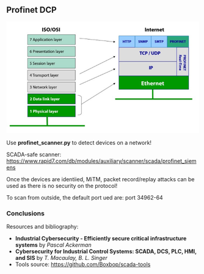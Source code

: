 ## Profinet DCP

![Profinet Layers](docs/img/profinet_layers.jpg)

Use **profinet_scanner.py** to detect devices on a network!

SCADA-safe scanner: https://www.rapid7.com/db/modules/auxiliary/scanner/scada/profinet_siemens

Once the devices are identiied, MiTM, packet record/replay attacks can be used as there is no security on the protocol!

To scan from outside, the default port ued are: port 34962-64

### Conclusions

Resources and bibliography:

  * **Industrial Cybersecurity - Efficiently secure critical infrastructure systems** by *Pascal Ackerman*
  * **Cybersecurity for Industrial Control Systems: SCADA, DCS, PLC, HMI, and SIS** by *T. Macaulay, B. L. Singer*
  * Tools source: https://github.com/Boxbop/scada-tools